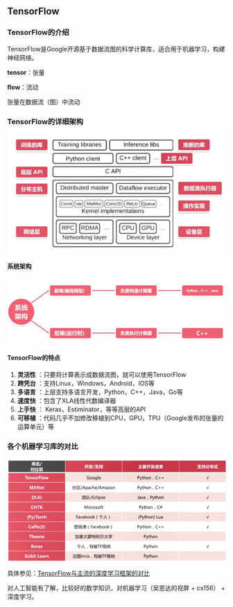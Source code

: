 ## TensorFlow

### TensorFlow的介绍

TensorFlow是Google开源基于数据流图的科学计算库，适合用于机器学习，构建神经网络。

**tensor**：张量

**flow**：流动

张量在数据流（图）中流动

### TensorFlow的详细架构

![](img/tenf/1.png)



#### 系统架构

![](img/tenf/2.png)

#### TensorFlow的特点

1. **灵活性** ：只要将计算表示成数据流图，就可以使用TensorFlow
2. **跨凭台** ：支持Linux，Windows，Android，IOS等
3. **多语言** ：上层支持多语言开发，Python，C++，Java，Go等
4. **速度快** ：包含了XLA线性代数编译器
5. **上手快** ： Keras，Estiminator，等等高层的API
6. **可移植** ：代码几乎不加修改移植到CPU，GPU，TPU（Google发布的张量的运算单元）等

### 各个机器学习库的对比

![](img/tenf/3.png)

具体参见：[TensorFlow与主流的深度学习框架的对比](https://zhuanlan.zhihu.com/p/25547838)

对人工智能有了解，比较好的数学知识，对机器学习（吴恩达的视屏 + cs156） + 深度学习。  



